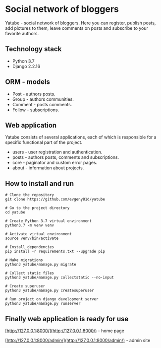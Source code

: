 # Social network of bloggers

Yatube - social network of bloggers. Here you can register, publish posts, 
add pictures to them, leave comments on posts and subscribe to your favorite 
authors.


## Technology stack
 - Python 3.7
 - Django 2.2.16


 ## ORM - models
- Post - authors posts.
- Group - authors communities.
- Comment - posts comments.
- Follow - subscriptions.

 ## Web application
Yatube consists of several applications, each of which is responsible for
a specific functional part of the project.
- users - user registration and authentication.
- posts - authors posts, comments and subscriptions.
- core - paginator and custom error pages.
- about -  information about projects.

## How to install and run
```
# Clone the repository
git clone https://github.com/evgeny81d/yatube

# Go to the project directory
cd yatube

# Create Python 3.7 virtual environment
python3.7 -m venv venv

# Activate virtual environment
source venv/bin/activate

# Install dependencies
pip install -r requirements.txt --upgrade pip

# Make migrations
python3 yatube/manage.py migrate

# Collect static files
python3 yatube/manage.py collectstatic --no-input

# Create superuser
python3 yatube/manage.py createsuperuser

# Run project on django development server
python3 yatube/manage.py runserver
```

## Finally web application is ready for use

 [http://127.0.0.1:8000/](http://127.0.0.1:8000/) - home page
 
 [http://127.0.0.1:8000/admin/](http://127.0.0.1:8000/admin/) - admin site
